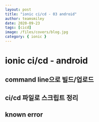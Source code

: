 ```yaml
---
layout: post
title: "ionic ci/cd - 03 android"
author: teamsmiley
date: 2020-09-23
tags: [cicd]
image: /files/covers/blog.jpg
category: { ionic }
---
```


# ionic ci/cd - android

## command line으로 빌드/업로드

## ci/cd 파일로 스크립트 정리

## known error
